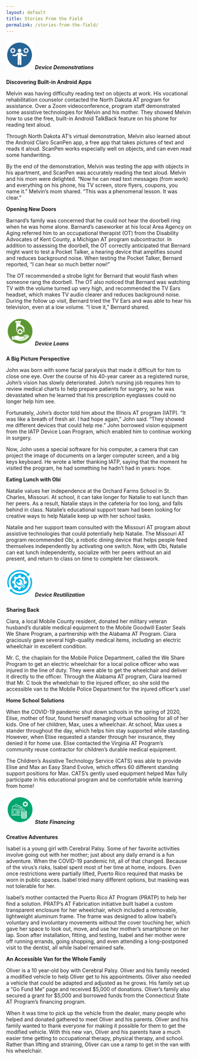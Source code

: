 ```yaml
---
layout: default
title: Stories From the Field
permalink: /stories-from-the-field/
---
```

<div class="container">
  <div class="row">

 <div class="col-md-12">

<div class="card">
<h5 class="card-header"><img  style="width:75px;" src="/assets/Device-Demo-icon.png" alt-text="Device Demo icon"/>
Device Demonstrations
</h5>
<div class="card-body">
		

  <p class="card-text"><b>Discovering Built-in Android Apps </b></p>    

  <p class="card-text"> Melvin was having difficulty reading text on objects at work. His vocational rehabilitation counselor contacted the North Dakota AT program for assistance. Over a Zoom videoconference, program staff demonstrated some assistive technologies for Melvin and his mother. They showed Melvin how to use the free, built-in Android TalkBack feature on his phone for reading text aloud. </p>                                                                                                 
  <p class="card-text">Through North Dakota AT’s virtual demonstration, Melvin also learned about the Android Claro ScanPen app, a free app that takes pictures of text and reads it aloud. ScanPen works especially well on objects, and can even read some handwriting.</p>
  <p class="card-text">By the end of the demonstration, Melvin was testing the app with objects in his apartment, and ScanPen was accurately reading the text aloud. Melvin and his mom were delighted. “Now he can read text messages (from work) and everything on his phone, his TV screen, store flyers, coupons, you name it.” Melvin’s mom shared. “This was a phenomenal lesson. It was clear.”</p>

  <p class="card-text"><b>Opening New Doors</b></p>    
 <p class="card-text"> Barnard’s family was concerned that he could not hear the doorbell ring when he was home alone. Barnard’s caseworker at his local Area Agency on Aging referred him to an occupational therapist (OT) from the Disability Advocates of Kent County, a Michigan AT program subcontractor. In addition to assessing the doorbell, the OT correctly anticipated that Bernard might want to test a Pocket Talker, a hearing device that amplifies sound and reduces background noise. When testing the Pocket Talker, Bernard reported, “I can hear so much better now!”</p>                                                                                                 
  <p class="card-text">The OT recommended a strobe light for Bernard that would flash when someone rang the doorbell. The OT also noticed that Bernard was watching TV with the volume turned up very high, and recommended the TV Ears headset, which makes TV audio clearer and reduces background noise. During the follow up visit, Bernard tried the TV Ears and was able to hear his television, even at a low volume. “I love it,” Bernard shared.</p>

  </div>
  </div>

<div class="card">
<h5 class="card-header">
<img  style="width:75px;" src="/assets/Device-Loan-icon.png" alt-text="Device Loan icon"/> Device Loans
</h5>
<div class="card-body">
	
<p class="card-text"><b>A Big Picture Perspective</b></p>                                                      

<p class="card-text">John was born with some facial paralysis that made it difficult for him to close one eye. Over the course of his 40-year career as a registered nurse, John’s vision has slowly deteriorated. John’s nursing job requires him to review medical charts to help prepare patients for surgery, so he was devastated when he learned that his prescription eyeglasses could no longer help him see. </p>              

<p class="card-text">Fortunately, John’s doctor told him about the Illinois AT program (IATP). “It was like a breath of fresh air. I had hope again,” John said. “They showed me different devices that could help me.” John borrowed vision equipment from the IATP Device Loan Program, which enabled him to continue working in surgery.</p>                                                                                         

<p class="card-text"> Now, John uses a special software for his computer, a camera that can project the image of documents on a larger computer screen, and a big keys keyboard. He wrote a letter thanking IATP, saying that the moment he visited the program, he had something he hadn’t had in years: hope. </p>      

<p class="card-text"><b>Eating Lunch with Obi</b></p>                                                      

<p class="card-text">Natalie values her independence at the Orchard Farms School in St. Charles, Missouri. At school, it can take longer for Natalie to eat lunch than her peers. As a result, Natalie stays in the cafeteria for too long, and falls behind in class. Natalie’s educational support team had been looking for creative ways to help Natalie keep up with her school tasks.</p>            

<p class="card-text">Natalie and her support team consulted with the Missouri AT program about assistive technologies that could potentially help Natalie. The Missouri AT program recommended Obi, a robotic dining device that helps people feed themselves independently by activating one switch. Now, with Obi, Natalie can eat lunch independently, socialize with her peers without an aid present, and return to class on time to complete her classwork.</p>                                                                                         

</div>
</div>

<div class="card">
<h5 class="card-header">
<img  style="width:75px;" src="/assets/Device-Reuse-icon.png" alt-text="Device Reuse icon"/> Device Reutilization
</h5>
<div class="card-body">
  <p class="card-text"><b>Sharing Back</b> </p>
 <p class="card-text">Ciara, a local Mobile County resident, donated her military veteran husband’s durable medical equipment to the Mobile Goodwill Easter Seals We Share Program, a partnership with the Alabama AT Program. Ciara graciously gave several high-quality medical items, including an electric wheelchair in excellent condition.</p>                                                                             <p class="card-text">Mr. C, the chaplain for the Mobile Police Department, called the We Share Program to get an electric wheelchair for a local police officer who was injured in the line of duty. They were able to get the wheelchair and deliver it directly to the officer. Through the Alabama AT program, Ciara learned that Mr. C took the wheelchair to the injured officer, so she sold the accessible van to the Mobile Police Department for the injured officer’s use! </p>               

<div class="card-body">
<p class="card-text"><b>Home School Solutions</b> </p>
<p class="card-text">When the COVID-19 pandemic shut down schools in the spring of 2020, Elise, mother of four, found herself managing virtual schooling for all of her kids. One of her children, Max, uses a wheelchair.  At school, Max uses a stander throughout the day, which helps him stay supported while standing. However, when Elise requested a stander through her insurance, they denied it for home use. Elise contacted the Virginia AT Program’s community reuse contractor for children’s durable medical equipment. </p>                                                                             <p class="card-text">The Children’s Assistive Technology Service (CATS) was able to provide Elise and Max an Easy Stand Evolve, which offers 60 different standing support positions for Max. CATS’s gently used equipment helped Max fully participate in his educational program and be comfortable while learning from home!</p>  

</div>

</div>

<div class="card">
<h5 class="card-header">
<img  style="width:75px;" src="/assets/State-Financing-Icon.png" alt-text="State Financing icon" />  State Financing
</h5>
<div class="card-body">

<p class="card-text"><b>Creative Adventures</b> </p>                                                   
<p class="card-text">Isabel is a young girl with Cerebral Palsy. Some of her favorite activities involve going out with her mother; just about any daily errand is a fun adventure. When the COVID-19 pandemic hit, all of that changed. Because of the virus’s risks, Isabel spent most of her time at home, indoors. Even once restrictions were partially lifted, Puerto Rico required that masks be worn in public spaces. Isabel tried many different options, but masking was not tolerable for her.</p>                                                                                                                                               <p class="card-text">Isabel’s mother contacted the Puerto Rico AT Program (PRATP) to help her find a solution. PRATP’s AT Fabrication initiative built Isabel a custom transparent enclosure for her wheelchair, which included a removable, lightweight aluminum frame. The frame was designed to allow Isabel’s voluntary and involuntary movements without the cover touching her, which gave her space to look out, move, and use her mother’s smartphone on her lap. Soon after installation, fitting, and testing, Isabel and her mother were off running errands, going shopping, and even attending a long-postponed visit to the dentist, all while Isabel remained safe.</p>

<p class="card-text"><b>An Accessible Van for the Whole Family</b> </p>                                                   
<p class="card-text">Oliver is a 10 year-old boy with Cerebral Palsy. Oliver and his family needed a modified vehicle to help Oliver get to his appointments. Oliver also needed a vehicle that could be adapted and adjusted as he grows. His family set up a “Go Fund Me” page and received $5,000 of donations. Oliver’s family also secured a grant for $5,000 and borrowed funds from the Connecticut State AT Program’s financing program.</p>                                                                   

<p class="card-text"> When it was time to pick up the vehicle from the dealer, many people who helped and donated gathered to meet Oliver and his parents. Oliver and his family wanted to thank everyone for making it possible for them to get the modified vehicle. With this new van, Oliver and his parents have a much easier time getting to occupational therapy, physical therapy, and school. Rather than lifting and straining, Oliver can use a ramp to get in the van with his wheelchair.</p>